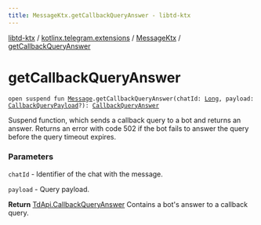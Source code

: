 ```yaml
---
title: MessageKtx.getCallbackQueryAnswer - libtd-ktx
---
```


[libtd-ktx](../../index.html) / [kotlinx.telegram.extensions](../index.html) / [MessageKtx](index.html) / [getCallbackQueryAnswer](./get-callback-query-answer.html)

# getCallbackQueryAnswer

`open suspend fun `[`Message`](https://tdlibx.github.io/td/docs/org/drinkless/td/libcore/telegram/TdApi/Message.html)`.getCallbackQueryAnswer(chatId: `[`Long`](https://kotlinlang.org/api/latest/jvm/stdlib/kotlin/-long/index.html)`, payload: `[`CallbackQueryPayload`](https://tdlibx.github.io/td/docs/org/drinkless/td/libcore/telegram/TdApi/CallbackQueryPayload.html)`?): `[`CallbackQueryAnswer`](https://tdlibx.github.io/td/docs/org/drinkless/td/libcore/telegram/TdApi/CallbackQueryAnswer.html)

Suspend function, which sends a callback query to a bot and returns an answer. Returns an error
with code 502 if the bot fails to answer the query before the query timeout expires.

### Parameters

`chatId` - Identifier of the chat with the message.

`payload` - Query payload.

**Return**
[TdApi.CallbackQueryAnswer](https://tdlibx.github.io/td/docs/org/drinkless/td/libcore/telegram/TdApi/CallbackQueryAnswer.html) Contains a bot's answer to a callback query.

